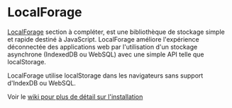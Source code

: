 # LocalForage

[LocalForage](https://github.com/mozilla/localForage) section à compléter, est une bibliothèque de stockage simple et rapide destiné à JavaScript. LocalForage améliore l'expérience déconnectée des applications web par l'utilisation d'un stockage asynchrone (IndexedDB ou WebSQL) avec une simple API telle que localStorage.

LocalForage utilise localStorage dans les navigateurs sans support d'IndexDB ou WebSQL.

Voir le [wiki pour plus de détail sur l'installation](https://github.com/mozilla/localForage/wiki/Supported-Browsers-Platforms)

